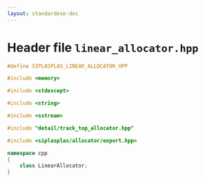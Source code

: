 ```yaml
---
layout: standardese-doc
---
```


# Header file `linear_allocator.hpp`

``` cpp
#define SIPLASPLAS_LINEAR_ALLOCATOR_HPP 

#include <memory>

#include <stdexcept>

#include <string>

#include <sstream>

#include "detail/track_top_allocator.hpp"

#include <siplasplas/allocator/export.hpp>

namespace cpp
{
    class LinearAllocator;
}
```
